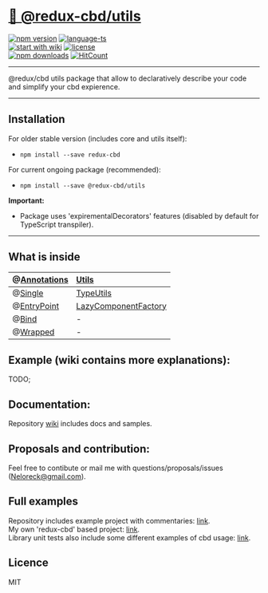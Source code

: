 # <a href='https://www.npmjs.com/package/@redux-cbd/utils'> 🗻 @redux-cbd/utils </a>

[![npm version](https://img.shields.io/npm/v/@redux-cbd/utils.svg?style=flat-square)](https://www.npmjs.com/package/@redux-cbd/utils)
[![language-ts](https://img.shields.io/badge/language-typescript%3A%2099%25-blue.svg?style=flat)](https://github.com/Neloreck/redux-cbd/search?l=typescript)<br/>
[![start with wiki](https://img.shields.io/badge/docs-wiki-blue.svg?style=flat)](https://github.com/Neloreck/redux-cbd/wiki)
[![license](https://img.shields.io/badge/license-MIT-blue.svg?style=flat)](https://github.com/Neloreck/redux-cbd/blob/master/LICENSE)
<br/>
[![npm downloads](https://img.shields.io/npm/dt/@redux-cbd/utils.svg?style=flat-square)](https://www.npmjs.com/package/@redux-cbd/utils)
[![HitCount](http://hits.dwyl.com/neloreck/@redux-cbd/utils.svg)](http://hits.dwyl.com/neloreck/@redux-cbd/utils)

<hr/>

@redux/cbd utils package that allow to declaratively describe your code and simplify your cbd expierence.

<hr/>

## Installation

For older stable version (includes core and utils itself):
- `npm install --save redux-cbd`

For current ongoing package (recommended):
- `npm install --save @redux-cbd/utils`


<b>Important:</b>
- Package uses 'expirementalDecorators' features (disabled by default for TypeScript transpiler).

<hr/>

## What is inside

| @[Annotations](https://github.com/Neloreck/redux-cbd/wiki/Annotations)| [Utils](https://github.com/Neloreck/redux-cbd/wiki/Utils)|
| :------------- | :------------- |
| @[Single](https://github.com/Neloreck/redux-cbd/wiki/@Single) | [TypeUtils](https://github.com/Neloreck/redux-cbd/wiki/TypeUtils) |
| @[EntryPoint](https://github.com/Neloreck/redux-cbd/wiki/@EntryPoint) | [LazyComponentFactory](https://github.com/Neloreck/redux-cbd/wiki/IReducerConfig) |
| @[Bind](https://github.com/Neloreck/redux-cbd/wiki/@Bind) | - |
| @[Wrapped](https://github.com/Neloreck/redux-cbd/wiki/@Wrapped)  | - |

## Example (wiki contains more explanations):

TODO;

## Documentation:

Repository [wiki](https://github.com/Neloreck/redux-cbd/wiki) includes docs and samples. <br/>

## Proposals and contribution:

Feel free to contibute or mail me with questions/proposals/issues (Neloreck@gmail.com). <br/>

## Full examples

Repository includes example project with commentaries: <a href='https://github.com/Neloreck/redux-cbd/tree/master/test/examples'>link</a>. <br/>
My own 'redux-cbd' based project: <a href='https://github.com/Neloreck/x-core'>link</a>. <br/>
Library unit tests also include some different examples of cbd usage: <a href='https://github.com/Neloreck/redux-cbd/tree/master/test/unit'> link</a>. <br/>

## Licence

MIT
